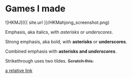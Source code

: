 # Games I made

![HKMJ]({{ site.url }}/HKMahjong_screenshot.png)

Emphasis, aka italics, with *asterisks* or _underscores_.

Strong emphasis, aka bold, with **asterisks** or __underscores__.

Combined emphasis with **asterisks and _underscores_**.

Strikethrough uses two tildes. ~~Scratch this.~~

[a relative link](about.md)
